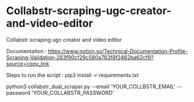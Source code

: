 # Collabstr-scraping-ugc-creator-and-video-editor
Collabstr scraping ugc creator and video editor

Documentation : https://www.notion.so/Technical-Documentation-Profile-Scraping-Validation-283f90cf29c580a783f8f2462ba62cf9?source=copy_link

Steps to run the script : 
pip3 install -r requirements.txt


python3 collabstr_dual_scraper.py --email 'YOUR_COLLBSTR_EMAIL' --password 'YOUR_COLLABSTR_PASSWORD'
